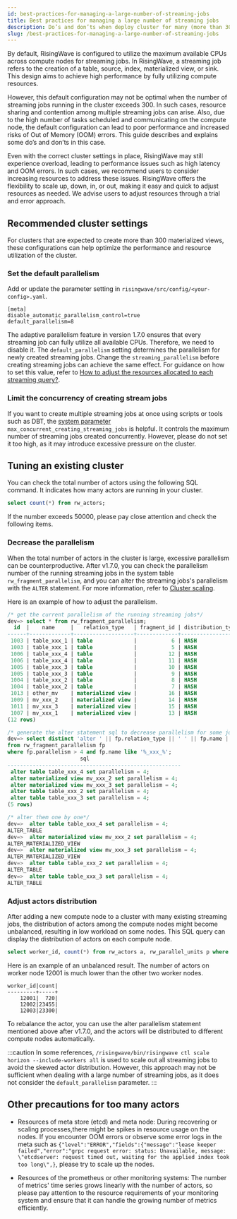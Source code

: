 ```yaml
---
id: best-practices-for-managing-a-large-number-of-streaming-jobs
title: Best practices for managing a large number of streaming jobs
description: Do’s and don’ts when deploy cluster for many (more than 300) streaming jobs.
slug: /best-practices-for-managing-a-large-number-of-streaming-jobs
---
```

<head>
  <link rel="canonical" href="https://docs.risingwave.com/docs/current/k8s-cluster-scaling/" />
</head>

By default, RisingWave is configured to utilize the maximum available CPUs across compute nodes for streaming jobs. In RisingWave, a streaming job refers to the creation of a table, source, index, materialized view, or sink. This design aims to achieve high performance by fully utilizing compute resources.

However, this default configuration may not be optimal when the number of streaming jobs running in the cluster exceeds 300. In such cases, resource sharing and contention among multiple streaming jobs can arise. Also, due to the high number of tasks scheduled and communicating on the compute node, the default configuration can lead to poor performance and increased risks of Out of Memory (OOM) errors. This guide describes and explains some do’s and don’ts in this case.

Even with the correct cluster settings in place, RisingWave may still experience overload, leading to performance issues such as high latency and  OOM errors. In such cases, we recommend users to consider increasing resources to address these issues. RisingWave offers the flexibility to scale up, down, in, or out, making it easy and quick to adjust resources as needed. We advise users to adjust resources through a trial and error approach.

## Recommended cluster settings

For clusters that are expected to create more than 300 materialized views, these configurations can help optimize the performance and resource utilization of the cluster.

### Set the default parallelism

Add or update the parameter setting in `risingwave/src/config/<your-config>.yaml`.

```
[meta]
disable_automatic_parallelism_control=true
default_parallelism=8
```

The adaptive parallelism feature in version 1.7.0 ensures that every streaming job can fully utilize all available CPUs. Therefore, we need to disable it. The `default_parallelism` setting determines the parallelism for newly created streaming jobs. Change the `streaming_parallelism` before creating streaming jobs can achieve the same effect. For guidance on how to set this value, refer to [How to adjust the resources allocated to each streaming query?](/docs/current/performance-faq#how-to-adjust-the-resources-allocated-to-each-streaming-query).

### Limit the concurrency of creating stream jobs

If you want to create multiple streaming jobs at once using scripts or tools such as DBT, the [system parameter](../manage/view-configure-system-parameters.md) `max_concurrent_creating_streaming_jobs` is helpful. It controls the maximum number of streaming jobs created concurrently. However, please do not set it too high, as it may introduce excessive pressure on the cluster.

## Tuning an existing cluster

You can check the total number of actors using the following SQL command. It indicates how many actors are running in your cluster.

```sql
select count(*) from rw_actors;
```

If the number exceeds 50000, please pay close attention and check the following items.

### Decrease the parallelism

When the total number of actors in the cluster is large, excessive parallelism can be counterproductive. After v1.7.0, you can check the parallelism number of the running streaming jobs in the system table `rw_fragment_parallelism`, and you can alter the streaming jobs's parallelism with the `ALTER` statement. For more information, refer to [Cluster scaling](/deploy/k8s-cluster-scaling.md).

Here is an example of how to adjust the parallelism.

```sql
/* get the current parallelism of the running streaming jobs*/
dev=> select * from rw_fragment_parallelism;
  id  |    name     |   relation_type   | fragment_id | distribution_type | state_table_ids | upstream_fragment_ids |        flags        | parallelism 
------+-------------+-------------------+-------------+-------------------+-----------------+-----------------------+---------------------+-------------
 1003 | table_xxx_1 | table             |           6 | HASH              | {}              | {}                    | {SOURCE,DML}        |           4
 1003 | table_xxx_1 | table             |           5 | HASH              | {1003}          | {6}                   | {MVIEW}             |           4
 1006 | table_xxx_4 | table             |          12 | HASH              | {}              | {}                    | {SOURCE,DML}        |           16
 1006 | table_xxx_4 | table             |          11 | HASH              | {1006}          | {12}                  | {MVIEW}             |           16
 1005 | table_xxx_3 | table             |          10 | HASH              | {}              | {}                    | {SOURCE,DML}        |           32
 1005 | table_xxx_3 | table             |           9 | HASH              | {1005}          | {10}                  | {MVIEW}             |           32
 1004 | table_xxx_2 | table             |           8 | HASH              | {}              | {}                    | {SOURCE,DML}        |           32
 1004 | table_xxx_2 | table             |           7 | HASH              | {1004}          | {8}                   | {MVIEW}             |           32
 1013 | other_mv    | materialized view |          16 | HASH              | {1014,1013}     | {5}                   | {MVIEW,STREAM_SCAN} |           32
 1009 | mv_xxx_2    | materialized view |          14 | HASH              | {1010,1009}     | {7}                   | {MVIEW,STREAM_SCAN} |           32
 1011 | mv_xxx_3    | materialized view |          15 | HASH              | {1012,1011}     | {9}                   | {MVIEW,STREAM_SCAN} |           32
 1007 | mv_xxx_1    | materialized view |          13 | HASH              | {1008,1007}     | {5}                   | {MVIEW,STREAM_SCAN} |           4
(12 rows)

/* generate the alter statement sql to decrease parallelism for some jobs with some condition*/
dev=> select distinct 'alter ' || fp.relation_type || ' ' || fp.name || ' set parallelism = 4;' as sql 
from rw_fragment_parallelism fp 
where fp.parallelism > 4 and fp.name like '%_xxx_%';
                       sql                        
-------------------------------------------------------
 alter table table_xxx_4 set parallelism = 4;
 alter materialized view mv_xxx_2 set parallelism = 4;
 alter materialized view mv_xxx_3 set parallelism = 4;
 alter table table_xxx_2 set parallelism = 4;
 alter table table_xxx_3 set parallelism = 4;
(5 rows)

/* alter them one by one*/
dev=>  alter table table_xxx_4 set parallelism = 4;
ALTER_TABLE
dev=>  alter materialized view mv_xxx_2 set parallelism = 4;
ALTER_MATERIALIZED_VIEW
dev=>  alter materialized view mv_xxx_3 set parallelism = 4;
ALTER_MATERIALIZED_VIEW
dev=>  alter table table_xxx_2 set parallelism = 4;
ALTER_TABLE
dev=>  alter table table_xxx_3 set parallelism = 4;
ALTER_TABLE
```

### Adjust actors distribution

After adding a new compute node to a cluster with many existing streaming jobs, the distribution of actors among the compute nodes might become unbalanced, resulting in low workload on some nodes. This SQL query can display the distribution of actors on each compute node.

```sql
select worker_id, count(*) from rw_actors a, rw_parallel_units p where a.parallel_unit_id = p.id group by p.worker_id;
```

Here is an example of an unbalanced result. The number of actors on worker node 12001 is much lower than the other two worker nodes.

```
worker_id|count|
---------+-----+
    12001|  720|
    12002|23455|
    12003|23300|
```

To rebalance the actor, you can use the alter parallelism statement mentioned above after v1.7.0, and the actors will be distributed to different compute nodes automatically.

:::caution
In some references, `/risingwave/bin/risingwave ctl scale horizon --include-workers all` is used to scale out all streaming jobs to avoid the skewed actor distribution. However, this approach may not be sufficient when dealing with a large number of streaming jobs, as it does not consider the `default_parallelism` parameter.
:::

## Other precautions for too many actors

- Resources of meta store (etcd) and meta node: During recovering or scaling processes,there might be spikes in resource usage on the nodes. If you encounter OOM errors or observe some error logs in the meta such as `{"level":"ERROR","fields":{"message":"lease keeper failed","error":"grpc request error: status: Unavailable, message: \"etcdserver: request timed out, waiting for the applied index took too long\",}`, please try to scale up the nodes.

- Resources of the prometheus or other monitoring systems: The number of metrics' time series grows linearly with the number of actors, so please pay attention to the resource requirements of your monitoring system and ensure that it can handle the growing number of metrics efficiently.
